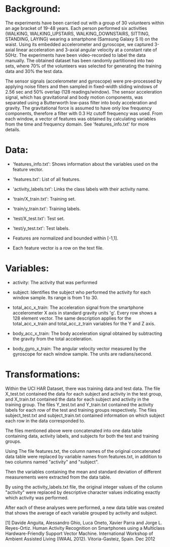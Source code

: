 # Background:
The experiments have been carried out with a group of 30 volunteers within an age bracket of 19-48 years. Each person performed six activities (WALKING, WALKING_UPSTAIRS, WALKING_DOWNSTAIRS, SITTING, STANDING, LAYING) wearing a smartphone (Samsung Galaxy S II) on the waist. Using its embedded accelerometer and gyroscope, we captured 3-axial linear acceleration and 3-axial angular velocity at a constant rate of 50Hz. The experiments have been video-recorded to label the data manually. The obtained dataset has been randomly partitioned into two sets, where 70% of the volunteers was selected for generating the training data and 30% the test data. 

The sensor signals (accelerometer and gyroscope) were pre-processed by applying noise filters and then sampled in fixed-width sliding windows of 2.56 sec and 50% overlap (128 readings/window). The sensor acceleration signal, which has gravitational and body motion components, was separated using a Butterworth low-pass filter into body acceleration and gravity. The gravitational force is assumed to have only low frequency components, therefore a filter with 0.3 Hz cutoff frequency was used. From each window, a vector of features was obtained by calculating variables from the time and frequency domain. See 'features_info.txt' for more details. 

# Data:
- 'features_info.txt': Shows information about the variables used on the feature vector.

- 'features.txt': List of all features.

- 'activity_labels.txt': Links the class labels with their activity name.

- 'train/X_train.txt': Training set.

- 'train/y_train.txt': Training labels.

- 'test/X_test.txt': Test set.

- 'test/y_test.txt': Test labels.

- Features are normalized and bounded within [-1,1].

- Each feature vector is a row on the text file.

# Variables:
- activity: The activity that was performed

- subject: Identifies the subject who performed the activity for each window sample. Its range is from 1 to 30.

- total_acc_x_train: The acceleration signal from the smartphone accelerometer X axis in standard gravity units 'g'. Every row shows a 128 element vector. The same description applies for the total_acc_x_train and total_acc_z_train variables for the Y and Z axis.

- body_acc_x_train: The body acceleration signal obtained by subtracting the gravity from the total acceleration. 

- body_gyro_x_train: The angular velocity vector measured by the gyroscope for each window sample. The units are radians/second. 

# Transformations:
Within the UCI HAR Dataset, there was training data and test data. The file X_test.txt contained the data for each subject and activity in the test group, and X_train.txt contained the data for each subject and activity in the training group. The files Y_test.txt and Y_train.txt contained the activity labels for each row of the test and training groups respectively. The files subject_test.txt and subject_train.txt contained information on which subject each row in the data corresponded to.

The files mentioned above were concatenated into one data table containing data, activity labels, and subjects for both the test and training groups. 

Using The file features.txt, the column names of the original concatenated data table were replaced by variable names from features.txt, in addition to two columns named "activity" and "subject".

Then the variables containing the mean and standard deviation of different measurements were extracted from the data table.

By using the activity_labels.txt file, the original integer values of the column "activity" were replaced by descriptive character values indicating exactly which activity was performed. 

After each of these analyses were performed, a new data table was created that shows the average of each variable grouped by activity and subject. 



[1] Davide Anguita, Alessandro Ghio, Luca Oneto, Xavier Parra and Jorge L. Reyes-Ortiz. Human Activity Recognition on Smartphones using a Multiclass Hardware-Friendly Support Vector Machine. International Workshop of Ambient Assisted Living (IWAAL 2012). Vitoria-Gasteiz, Spain. Dec 2012